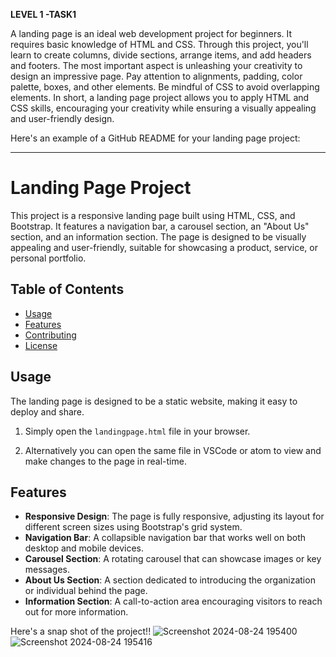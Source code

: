 **LEVEL 1 -TASK1**

A landing page is an ideal web development project for beginners. It requires basic knowledge of HTML and CSS. Through this project, you'll learn to create columns, divide sections, arrange items, and add headers and footers. The most important aspect is unleashing your creativity to design an impressive page. Pay attention to alignments, padding, color palette, boxes, and other elements. Be mindful of CSS to avoid overlapping elements. In short, a landing page project allows you to apply HTML and CSS skills, encouraging your creativity while ensuring a visually appealing and user-friendly design.

Here's an example of a GitHub README for your landing page project:

---

# Landing Page Project

This project is a responsive landing page built using HTML, CSS, and Bootstrap. It features a navigation bar, a carousel section, an "About Us" section, and an information section. The page is designed to be visually appealing and user-friendly, suitable for showcasing a product, service, or personal portfolio.

## Table of Contents
- [Usage](#usage)
- [Features](#features)
- [Contributing](#contributing)
- [License](#license)



## Usage

The landing page is designed to be a static website, making it easy to deploy and share. 

1. Simply open the `landingpage.html` file in your browser.

2. Alternatively you can open the same file in VSCode or atom to view and make changes to the page in real-time.

## Features

- **Responsive Design**: The page is fully responsive, adjusting its layout for different screen sizes using Bootstrap's grid system.
- **Navigation Bar**: A collapsible navigation bar that works well on both desktop and mobile devices.
- **Carousel Section**: A rotating carousel that can showcase images or key messages.
- **About Us Section**: A section dedicated to introducing the organization or individual behind the page.
- **Information Section**: A call-to-action area encouraging visitors to reach out for more information.


Here's a snap shot of the project!!
![Screenshot 2024-08-24 195400](https://github.com/user-attachments/assets/0034e97f-96cd-42b6-ab7e-07247b47b205)
![Screenshot 2024-08-24 195416](https://github.com/user-attachments/assets/a9738c28-8dcb-4f9a-b482-d1c3798865e2)



